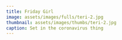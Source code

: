 ```yaml
---
title: Friday Girl
image: assets/images/fulls/teri-2.jpg
thumbnail: assets/images/thumbs/teri-2.jpg
caption: Set in the coronavirus thing
---
```

